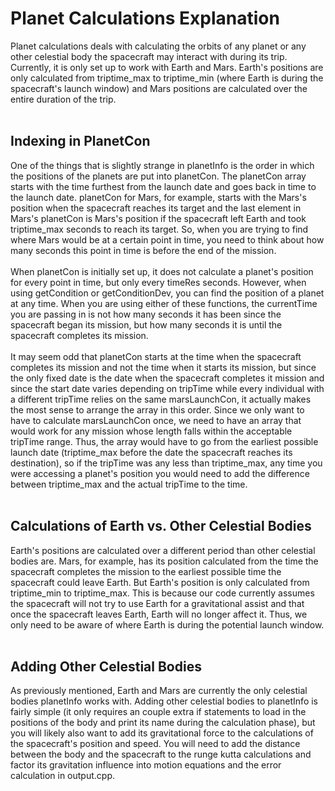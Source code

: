 <h1>Planet Calculations Explanation</h1>
Planet calculations deals with calculating the orbits of any planet or any other celestial body the spacecraft may interact with during its trip. Currently, it is only set up to work with Earth and Mars. Earth's positions are only calculated from triptime_max to triptime_min (where Earth is during the spacecraft's launch window) and Mars positions are calculated over the entire duration of the trip. 
<br></br>
<h2>Indexing in PlanetCon</h2>
One of the things that is slightly strange in planetInfo is the order in which the positions of the planets are put into planetCon. The planetCon array starts with the time furthest from the launch date and goes back in time to the launch date. planetCon for Mars, for example, starts with the Mars's position when the spacecraft reaches its target and the last element in Mars's planetCon is Mars's position if the spacecraft left Earth and took triptime_max seconds to reach its target. So, when you are trying to find where Mars would be at a certain point in time, you need to think about how many seconds this point in time is before the end of the mission.
<br></br>
When planetCon is initially set up, it does not calculate a planet's position for every point in time, but only every timeRes seconds. However, when using getCondition or getConditionDev, you can find the position of a planet at any time. When you are using either of these functions, the currentTime you are passing in is not how many seconds it has been since the spacecraft began its mission, but how many seconds it is until the spacecraft completes its mission.
<br></br>
It may seem odd that planetCon starts at the time when the spacecraft completes its mission and not the time when it starts its mission, but since the only fixed date is the date when the spacecraft completes it mission and since the start date varies depending on tripTime while every individual with a different tripTime relies on the same marsLaunchCon, it actually makes the most sense to arrange the array in this order. Since we only want to have to calculate marsLaunchCon once, we need to have an array that would work for any mission whose length falls within the acceptable tripTime range. Thus, the array would have to go from the earliest possible launch date (triptime_max before the date the spacecraft reaches its destination), so if the tripTime was any less than triptime_max, any time you were accessing a planet's position you would need to add the difference between triptime_max and the actual tripTime to the time.
<br></br>
<h2>Calculations of Earth vs. Other Celestial Bodies</h2>
Earth's positions are calculated over a different period than other celestial bodies are. Mars, for example, has its position calculated from the time the spacecraft completes the mission to the earliest possible time the spacecraft could leave Earth. But Earth's position is only calculated from triptime_min to triptime_max. This is because our code currently assumes the spacecraft will not try to use Earth for a gravitational assist and that once the spacecraft leaves Earth, Earth will no longer affect it. Thus, we only need to be aware of where Earth is during the potential launch window.
<br></br>
<h2>Adding Other Celestial Bodies</h2>
As previously mentioned, Earth and Mars are currently the only celestial bodies planetInfo works with. Adding other celestial bodies to planetInfo is fairly simple (it only requires an couple extra if statements to load in the positions of the body and print its name during the calculation phase), but you will likely also want to add its gravitational force to the calculations of the spacecraft's position and speed. You will need to add the distance between the body and the spacecraft to the runge kutta calculations and factor its gravitation influence into motion equations and the error calculation in output.cpp.